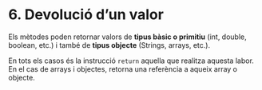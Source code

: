 # 6. Devolució d’un valor

Els mètodes poden retornar valors de **tipus bàsic o primitiu** (int, double, boolean, etc.) i també de **tipus objecte** (Strings, arrays, etc.).

En tots els casos és la instrucció `return` aquella que realitza aquesta labor. En el cas de arrays i objectes, retorna una referència a aqueix array o objecte.
